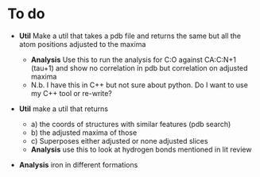 # To do

- **Util** Make a util that takes a pdb file and returns the same but all the atom positions adjusted to the maxima  
  - **Analysis** Use this to run the analysis for C:O against CA:C:N+1 (tau+1) and show no correlation in pdb but correlation on adjusted maxima
  - N.b. I have this in C++ but not sure about python. Do I want to use my C++ tool or re-write?  
   
- **Util** make a util that returns  
  - a) the coords of structures with similar features (pdb search)  
  - b) the adjusted maxima of those  
  - c) Superposes either adjusted or none adjusted slices  
  - **Analysis** use this to look at hydrogen bonds mentioned in lit review
 
- **Analysis** iron in different formations  
